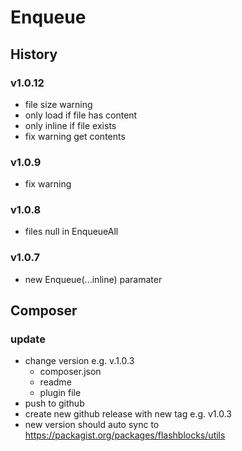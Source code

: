 # Enqueue

## History

### v1.0.12
- file size warning
- only load if file has content
- only inline if file exists
- fix warning get contents
### v1.0.9
- fix warning
### v1.0.8
- files null in EnqueueAll
### v1.0.7
- new Enqueue(...inline) paramater
## Composer

### update

- change version e.g. v.1.0.3
	- composer.json
	- readme
	- plugin file
- push to github
- create new github release with new tag e.g. v1.0.3
- new version should auto sync to https://packagist.org/packages/flashblocks/utils
